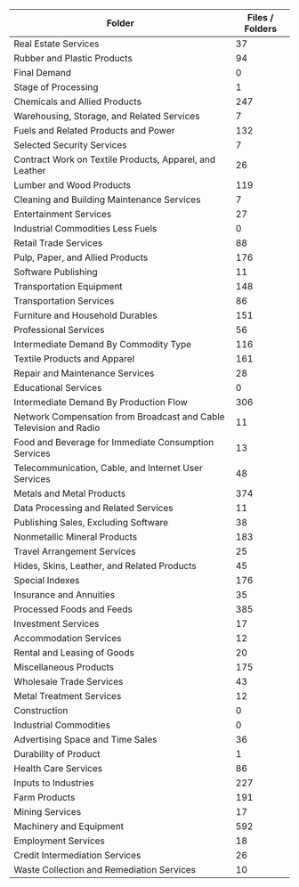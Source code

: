 | Folder                                                             |   Files / Folders |
|--------------------------------------------------------------------|-------------------|
| Real Estate Services                                               |                37 |
| Rubber and Plastic Products                                        |                94 |
| Final Demand                                                       |                 0 |
| Stage of Processing                                                |                 1 |
| Chemicals and Allied Products                                      |               247 |
| Warehousing, Storage, and Related Services                         |                 7 |
| Fuels and Related Products and Power                               |               132 |
| Selected Security Services                                         |                 7 |
| Contract Work on Textile Products, Apparel, and Leather            |                26 |
| Lumber and Wood Products                                           |               119 |
| Cleaning and Building Maintenance Services                         |                 7 |
| Entertainment Services                                             |                27 |
| Industrial Commodities Less Fuels                                  |                 0 |
| Retail Trade Services                                              |                88 |
| Pulp, Paper, and Allied Products                                   |               176 |
| Software Publishing                                                |                11 |
| Transportation Equipment                                           |               148 |
| Transportation Services                                            |                86 |
| Furniture and Household Durables                                   |               151 |
| Professional Services                                              |                56 |
| Intermediate Demand By Commodity Type                              |               116 |
| Textile Products and Apparel                                       |               161 |
| Repair and Maintenance Services                                    |                28 |
| Educational Services                                               |                 0 |
| Intermediate Demand By Production Flow                             |               306 |
| Network Compensation from Broadcast and Cable Television and Radio |                11 |
| Food and Beverage for Immediate Consumption Services               |                13 |
| Telecommunication, Cable, and Internet User Services               |                48 |
| Metals and Metal Products                                          |               374 |
| Data Processing and Related Services                               |                11 |
| Publishing Sales, Excluding Software                               |                38 |
| Nonmetallic Mineral Products                                       |               183 |
| Travel Arrangement Services                                        |                25 |
| Hides, Skins, Leather, and Related Products                        |                45 |
| Special Indexes                                                    |               176 |
| Insurance and Annuities                                            |                35 |
| Processed Foods and Feeds                                          |               385 |
| Investment Services                                                |                17 |
| Accommodation Services                                             |                12 |
| Rental and Leasing of Goods                                        |                20 |
| Miscellaneous Products                                             |               175 |
| Wholesale Trade Services                                           |                43 |
| Metal Treatment Services                                           |                12 |
| Construction                                                       |                 0 |
| Industrial Commodities                                             |                 0 |
| Advertising Space and Time Sales                                   |                36 |
| Durability of Product                                              |                 1 |
| Health Care Services                                               |                86 |
| Inputs to Industries                                               |               227 |
| Farm Products                                                      |               191 |
| Mining Services                                                    |                17 |
| Machinery and Equipment                                            |               592 |
| Employment Services                                                |                18 |
| Credit Intermediation Services                                     |                26 |
| Waste Collection and Remediation Services                          |                10 |